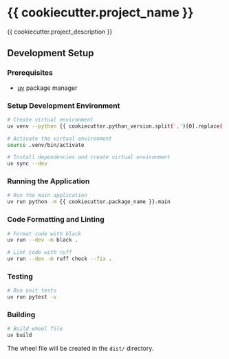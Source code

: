# {{ cookiecutter.project_name }}
{{ cookiecutter.project_description }}

## Development Setup

### Prerequisites
- [uv](https://github.com/astral-sh/uv) package manager

### Setup Development Environment
```bash
# Create virtual environment
uv venv --python {{ cookiecutter.python_version.split(',')[0].replace('>=', '') }}

# Activate the virtual environment
source .venv/bin/activate

# Install dependencies and create virtual environment
uv sync --dev
```

### Running the Application
```bash
# Run the main application
uv run python -m {{ cookiecutter.package_name }}.main
```

### Code Formatting and Linting
```bash
# Format code with black
uv run --dev -m black .

# Lint code with ruff
uv run --dev -m ruff check --fix .
```

### Testing
```bash
# Run unit tests
uv run pytest -v
```

### Building
```bash
# Build wheel file
uv build
```

The wheel file will be created in the `dist/` directory.
